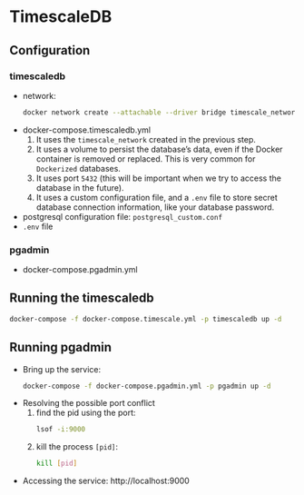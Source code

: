 # TimescaleDB
## Configuration
### timescaledb
- network:
    ```bash
    docker network create --attachable --driver bridge timescale_network
    ```
- docker-compose.timescaledb.yml
    1. It uses the `timescale_network` created in the previous step.
    2. It uses a volume to persist the database’s data, even if the Docker container is removed or replaced. This is very common for `Dockerized` databases.
    3. It uses port `5432` (this will be important when we try to access the database in the future).
    4. It uses a custom configuration file, and a `.env` file to store secret database connection information, like your database password.
- postgresql configuration file: `postgresql_custom.conf`
- `.env` file

### pgadmin
- docker-compose.pgadmin.yml

## Running the timescaledb
```bash
docker-compose -f docker-compose.timescale.yml -p timescaledb up -d
```

## Running pgadmin
- Bring up the service:
    ```bash
    docker-compose -f docker-compose.pgadmin.yml -p pgadmin up -d
    ```
- Resolving the possible port conflict
    1. find the pid using the port:
        ```bash
        lsof -i:9000
        ```
    2. kill the process `[pid]`:
        ```bash
        kill [pid]
        ```
- Accessing the service: http://localhost:9000